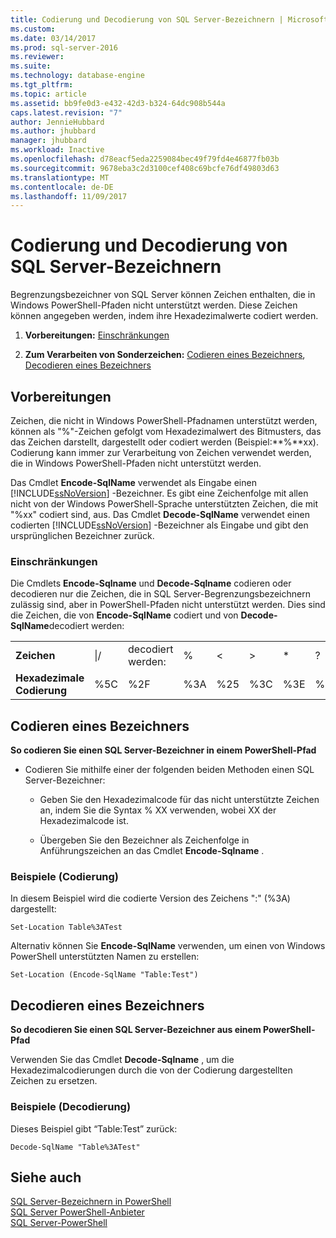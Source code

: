```yaml
---
title: Codierung und Decodierung von SQL Server-Bezeichnern | Microsoft-Dokumentation
ms.custom: 
ms.date: 03/14/2017
ms.prod: sql-server-2016
ms.reviewer: 
ms.suite: 
ms.technology: database-engine
ms.tgt_pltfrm: 
ms.topic: article
ms.assetid: bb9fe0d3-e432-42d3-b324-64dc908b544a
caps.latest.revision: "7"
author: JennieHubbard
ms.author: jhubbard
manager: jhubbard
ms.workload: Inactive
ms.openlocfilehash: d78eacf5eda2259084bec49f79fd4e46877fb03b
ms.sourcegitcommit: 9678eba3c2d3100cef408c69bcfe76df49803d63
ms.translationtype: MT
ms.contentlocale: de-DE
ms.lasthandoff: 11/09/2017
---
```

# <a name="encode-and-decode-sql-server-identifiers"></a>Codierung und Decodierung von SQL Server-Bezeichnern
  Begrenzungsbezeichner von SQL Server können Zeichen enthalten, die in Windows PowerShell-Pfaden nicht unterstützt werden. Diese Zeichen können angegeben werden, indem ihre Hexadezimalwerte codiert werden.  
  
1.  **Vorbereitungen:**  [Einschränkungen](#LimitationsRestrictions)  
  
2.  **Zum Verarbeiten von Sonderzeichen:**  [Codieren eines Bezeichners](#EncodeIdent), [Decodieren eines Bezeichners](#DecodeIdent)  
  
## <a name="before-you-begin"></a>Vorbereitungen  
 Zeichen, die nicht in Windows PowerShell-Pfadnamen unterstützt werden, können als "%"-Zeichen gefolgt vom Hexadezimalwert des Bitmusters, das das Zeichen darstellt, dargestellt oder codiert werden (Beispiel:**%**xx). Codierung kann immer zur Verarbeitung von Zeichen verwendet werden, die in Windows PowerShell-Pfaden nicht unterstützt werden.  
  
 Das Cmdlet **Encode-SqlName** verwendet als Eingabe einen [!INCLUDE[ssNoVersion](../../includes/ssnoversion-md.md)] -Bezeichner. Es gibt eine Zeichenfolge mit allen nicht von der Windows PowerShell-Sprache unterstützten Zeichen, die mit "%xx" codiert sind, aus. Das Cmdlet **Decode-SqlName** verwendet einen codierten [!INCLUDE[ssNoVersion](../../includes/ssnoversion-md.md)] -Bezeichner als Eingabe und gibt den ursprünglichen Bezeichner zurück.  
  
###  <a name="LimitationsRestrictions"></a> Einschränkungen  
 Die Cmdlets **Encode-Sqlname** und **Decode-Sqlname** codieren oder decodieren nur die Zeichen, die in SQL Server-Begrenzungsbezeichnern zulässig sind, aber in PowerShell-Pfaden nicht unterstützt werden. Dies sind die Zeichen, die von **Encode-SqlName** codiert und von **Decode-SqlName**decodiert werden:  
  
|||||||||||||  
|-|-|-|-|-|-|-|-|-|-|-|-|  
|**Zeichen**|\|/|decodiert werden:|%|\<|>|*|?|[|]|&#124;|  
|**Hexadezimale Codierung**|%5C|%2F|%3A|%25|%3C|%3E|%2A|%3F|%5B|%5D|%7C|  
  
##  <a name="EncodeIdent"></a> Codieren eines Bezeichners  
 **So codieren Sie einen SQL Server-Bezeichner in einem PowerShell-Pfad**  
  
-   Codieren Sie mithilfe einer der folgenden beiden Methoden einen SQL Server-Bezeichner:  
  
    -   Geben Sie den Hexadezimalcode für das nicht unterstützte Zeichen an, indem Sie die Syntax % XX verwenden, wobei XX der Hexadezimalcode ist.  
  
    -   Übergeben Sie den Bezeichner als Zeichenfolge in Anführungszeichen an das Cmdlet **Encode-Sqlname** .  
  
### <a name="examples-encoding"></a>Beispiele (Codierung)  
 In diesem Beispiel wird die codierte Version des Zeichens ":" (%3A) dargestellt:  
  
```  
Set-Location Table%3ATest  
```  
  
 Alternativ können Sie **Encode-SqlName** verwenden, um einen von Windows PowerShell unterstützten Namen zu erstellen:  
  
```  
Set-Location (Encode-SqlName "Table:Test")  
```  
  
##  <a name="DecodeIdent"></a> Decodieren eines Bezeichners  
 **So decodieren Sie einen SQL Server-Bezeichner aus einem PowerShell-Pfad**  
  
 Verwenden Sie das Cmdlet **Decode-Sqlname** , um die Hexadezimalcodierungen durch die von der Codierung dargestellten Zeichen zu ersetzen.  
  
### <a name="examples-decoding"></a>Beispiele (Decodierung)  
 Dieses Beispiel gibt “Table:Test” zurück:  
  
```  
Decode-SqlName "Table%3ATest"  
```  
  
## <a name="see-also"></a>Siehe auch  
 [SQL Server-Bezeichnern in PowerShell](../../relational-databases/scripting/sql-server-identifiers-in-powershell.md)   
 [SQL Server PowerShell-Anbieter](../../relational-databases/scripting/sql-server-powershell-provider.md)   
 [SQL Server-PowerShell](../../relational-databases/scripting/sql-server-powershell.md)  
  
  
